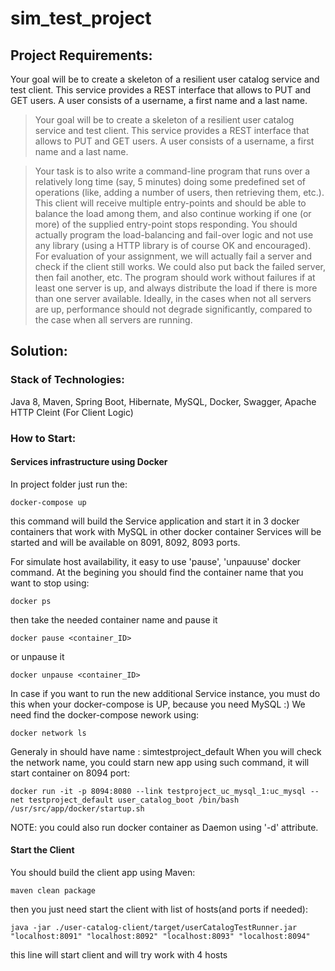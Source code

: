# sim_test_project

## Project Requirements:

Your goal will be to create a skeleton of a resilient user catalog service and test client. This service provides a REST interface that allows to PUT and GET users. A user consists of a username, a first name and a last name.

> Your goal will be to create a skeleton of a resilient user catalog service and test client. This service provides a REST interface that allows to PUT and GET users. A user consists of a username, a first name and a last name.

> Your task is to also write a command-line program that runs over a relatively long time (say, 5 minutes) doing some predefined set of operations (like, adding a number of users, then retrieving them, etc.).
> This client will receive multiple entry-points and should be able to balance the load among them, and also continue working if one (or more) of the supplied entry-point stops responding.
> You should actually program the load-balancing and fail-over logic and not use any library (using a HTTP library is of course OK and encouraged).
> For evaluation of your assignment, we will actually fail a server and check if the client still works. We could also put back the failed server, then fail another, etc. The program should work without failures if at least one server is up, and always distribute the load if there is more than one server available. Ideally, in the cases when not all servers are up, performance should not degrade significantly, compared to the case when all servers are running.

## Solution:

### Stack of Technologies:
Java 8, Maven, Spring Boot, Hibernate, MySQL, Docker, Swagger, Apache HTTP Cleint (For Client Logic)

### How to Start:

#### Services infrastructure using Docker
In project folder just run the: 
```
docker-compose up
```
this command will build the Service application and start it in 3 docker containers that work with MySQL in other docker container
Services will be started and will be available on 8091, 8092, 8093 ports.

For simulate host availability, it easy to use 'pause', 'unpauuse' docker command. 
At the begining you should find the container name that you want to stop using:
```
docker ps
```
then take the needed container name and pause it 
```
docker pause <container_ID>
```
or unpause it 
```
docker unpause <container_ID>
```

In case if you want to run the new additional Service instance, you must do this when your docker-compose is UP,
because you need MySQL :)
We need find the docker-compose nework using:
```
docker network ls
```
Generaly in should have name : simtestproject_default
When you will check the network name, you could starn new app using such command, it will start container on 8094 port:
```
docker run -it -p 8094:8080 --link testproject_uc_mysql_1:uc_mysql --net testproject_default user_catalog_boot /bin/bash /usr/src/app/docker/startup.sh
```
NOTE: you could also run docker container as Daemon using '-d' attribute.

#### Start the Client
You should build the client app using Maven:
```
maven clean package
```
then you just need start the client with list of hosts(and ports if needed):
```
java -jar ./user-catalog-client/target/userCatalogTestRunner.jar "localhost:8091" "localhost:8092" "localhost:8093" "localhost:8094"
```
this line will start client and will try work with 4 hosts

